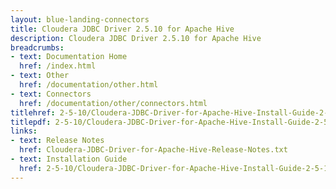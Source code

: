 ```yaml
---
layout: blue-landing-connectors
title: Cloudera JDBC Driver 2.5.10 for Apache Hive
description: Cloudera JDBC Driver 2.5.10 for Apache Hive
breadcrumbs:
- text: Documentation Home
  href: /index.html
- text: Other
  href: /documentation/other.html
- text: Connectors
  href: /documentation/other/connectors.html
titlehref: 2-5-10/Cloudera-JDBC-Driver-for-Apache-Hive-Install-Guide-2-5-10.pdf
titlepdf: 2-5-10/Cloudera-JDBC-Driver-for-Apache-Hive-Install-Guide-2-5-10.pdf
links:
- text: Release Notes
  href: Cloudera-JDBC-Driver-for-Apache-Hive-Release-Notes.txt
- text: Installation Guide
  href: 2-5-10/Cloudera-JDBC-Driver-for-Apache-Hive-Install-Guide-2-5-10.pdf
---
```

